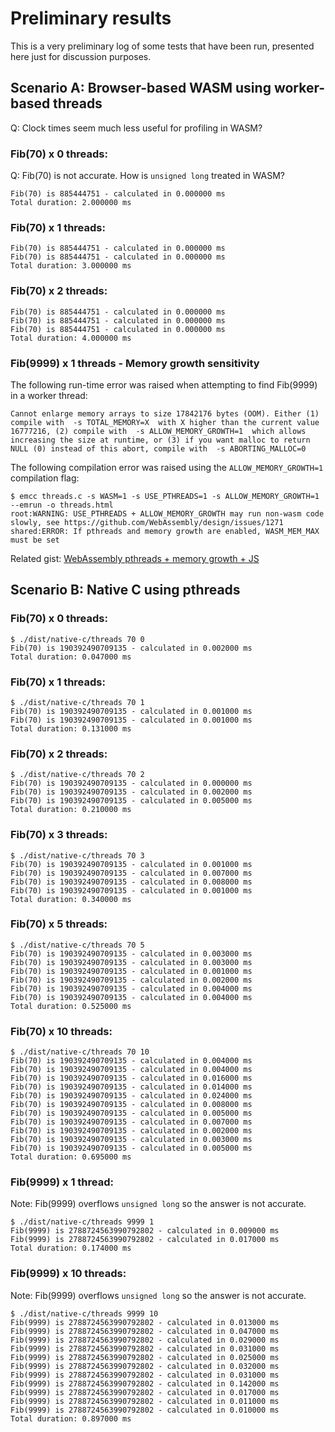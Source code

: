 # Preliminary results

This is a very preliminary log of some tests that have been run, presented here just for discussion purposes.

## Scenario A: Browser-based WASM using worker-based threads

Q: Clock times seem much less useful for profiling in WASM?

### Fib(70) x 0 threads:

Q: Fib(70) is not accurate. How is `unsigned long` treated in WASM?

```
Fib(70) is 885444751 - calculated in 0.000000 ms
Total duration: 2.000000 ms
```

### Fib(70) x 1 threads:

```
Fib(70) is 885444751 - calculated in 0.000000 ms
Fib(70) is 885444751 - calculated in 0.000000 ms
Total duration: 3.000000 ms
```

### Fib(70) x 2 threads:

```
Fib(70) is 885444751 - calculated in 0.000000 ms
Fib(70) is 885444751 - calculated in 0.000000 ms
Fib(70) is 885444751 - calculated in 0.000000 ms
Total duration: 4.000000 ms
```

### Fib(9999) x 1 threads - Memory growth sensitivity

The following run-time error was raised when attempting to find Fib(9999) in a worker thread:

```
Cannot enlarge memory arrays to size 17842176 bytes (OOM). Either (1) compile with  -s TOTAL_MEMORY=X  with X higher than the current value 16777216, (2) compile with  -s ALLOW_MEMORY_GROWTH=1  which allows increasing the size at runtime, or (3) if you want malloc to return NULL (0) instead of this abort, compile with  -s ABORTING_MALLOC=0
```

The following compilation error was raised using the `ALLOW_MEMORY_GROWTH=1` compilation flag:

```
$ emcc threads.c -s WASM=1 -s USE_PTHREADS=1 -s ALLOW_MEMORY_GROWTH=1  --emrun -o threads.html
root:WARNING: USE_PTHREADS + ALLOW_MEMORY_GROWTH may run non-wasm code slowly, see https://github.com/WebAssembly/design/issues/1271
shared:ERROR: If pthreads and memory growth are enabled, WASM_MEM_MAX must be set
```

Related gist: [WebAssembly pthreads + memory growth + JS](https://gist.github.com/kripken/949eab99b7bc34f67c12140814d2b595)

## Scenario B: Native C using pthreads

### Fib(70) x 0 threads:

```
$ ./dist/native-c/threads 70 0
Fib(70) is 190392490709135 - calculated in 0.002000 ms
Total duration: 0.047000 ms
```

### Fib(70) x 1 threads:

```
$ ./dist/native-c/threads 70 1
Fib(70) is 190392490709135 - calculated in 0.001000 ms
Fib(70) is 190392490709135 - calculated in 0.001000 ms
Total duration: 0.131000 ms
```

### Fib(70) x 2 threads:

```
$ ./dist/native-c/threads 70 2
Fib(70) is 190392490709135 - calculated in 0.000000 ms
Fib(70) is 190392490709135 - calculated in 0.002000 ms
Fib(70) is 190392490709135 - calculated in 0.005000 ms
Total duration: 0.210000 ms
```

### Fib(70) x 3 threads:

```
$ ./dist/native-c/threads 70 3
Fib(70) is 190392490709135 - calculated in 0.001000 ms
Fib(70) is 190392490709135 - calculated in 0.007000 ms
Fib(70) is 190392490709135 - calculated in 0.008000 ms
Fib(70) is 190392490709135 - calculated in 0.001000 ms
Total duration: 0.340000 ms
```

### Fib(70) x 5 threads:

```
$ ./dist/native-c/threads 70 5
Fib(70) is 190392490709135 - calculated in 0.003000 ms
Fib(70) is 190392490709135 - calculated in 0.003000 ms
Fib(70) is 190392490709135 - calculated in 0.001000 ms
Fib(70) is 190392490709135 - calculated in 0.002000 ms
Fib(70) is 190392490709135 - calculated in 0.004000 ms
Fib(70) is 190392490709135 - calculated in 0.004000 ms
Total duration: 0.525000 ms
```

### Fib(70) x 10 threads:

```
$ ./dist/native-c/threads 70 10
Fib(70) is 190392490709135 - calculated in 0.004000 ms
Fib(70) is 190392490709135 - calculated in 0.004000 ms
Fib(70) is 190392490709135 - calculated in 0.016000 ms
Fib(70) is 190392490709135 - calculated in 0.014000 ms
Fib(70) is 190392490709135 - calculated in 0.024000 ms
Fib(70) is 190392490709135 - calculated in 0.008000 ms
Fib(70) is 190392490709135 - calculated in 0.005000 ms
Fib(70) is 190392490709135 - calculated in 0.007000 ms
Fib(70) is 190392490709135 - calculated in 0.002000 ms
Fib(70) is 190392490709135 - calculated in 0.003000 ms
Fib(70) is 190392490709135 - calculated in 0.005000 ms
Total duration: 0.695000 ms
```

### Fib(9999) x 1 thread:

Note: Fib(9999) overflows `unsigned long` so the answer is not accurate.

```
$ ./dist/native-c/threads 9999 1
Fib(9999) is 2788724563990792802 - calculated in 0.009000 ms
Fib(9999) is 2788724563990792802 - calculated in 0.017000 ms
Total duration: 0.174000 ms
```

### Fib(9999) x 10 threads:

Note: Fib(9999) overflows `unsigned long` so the answer is not accurate.

```
$ ./dist/native-c/threads 9999 10
Fib(9999) is 2788724563990792802 - calculated in 0.013000 ms
Fib(9999) is 2788724563990792802 - calculated in 0.047000 ms
Fib(9999) is 2788724563990792802 - calculated in 0.029000 ms
Fib(9999) is 2788724563990792802 - calculated in 0.031000 ms
Fib(9999) is 2788724563990792802 - calculated in 0.025000 ms
Fib(9999) is 2788724563990792802 - calculated in 0.032000 ms
Fib(9999) is 2788724563990792802 - calculated in 0.031000 ms
Fib(9999) is 2788724563990792802 - calculated in 0.142000 ms
Fib(9999) is 2788724563990792802 - calculated in 0.017000 ms
Fib(9999) is 2788724563990792802 - calculated in 0.011000 ms
Fib(9999) is 2788724563990792802 - calculated in 0.010000 ms
Total duration: 0.897000 ms
```
